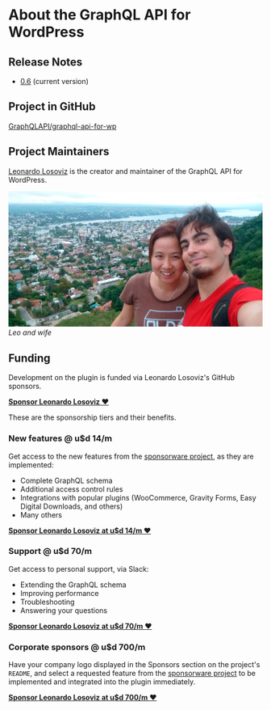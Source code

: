 # About the GraphQL API for WordPress

## Release Notes

- [0.6](release-notes/0.6.md) (current version)

## Project in GitHub

[GraphQLAPI/graphql-api-for-wp](https://github.com/GraphQLAPI/graphql-api-for-wp/)

## Project Maintainers

[Leonardo Losoviz](https://leoloso.com) is the creator and maintainer of the GraphQL API for WordPress.

![Leo and wife](../images/jun-e-leo.jpg)<br/>_Leo and wife_

## Funding

Development on the plugin is funded via Leonardo Losoviz's GitHub sponsors.

**[Sponsor Leonardo Losoviz ❤️](https://github.com/sponsors/leoloso/)**

These are the sponsorship tiers and their benefits.

### New features @ u$d 14/m

Get access to the new features from the [sponsorware project](https://github.com/GraphQLAPI/graphql-api-for-wp/projects/2), as they are implemented:

- Complete GraphQL schema
- Additional access control rules
- Integrations with popular plugins (WooCommerce, Gravity Forms, Easy Digital Downloads, and others)
- Many others

**[Sponsor Leonardo Losoviz at u$d 14/m ❤️](https://github.com/sponsors/leoloso/sponsorships?sponsor=leoloso&tier_id=41767&preview=false)**

### Support @ u$d 70/m

Get access to personal support, via Slack:

- Extending the GraphQL schema
- Improving performance
- Troubleshooting
- Answering your questions

**[Sponsor Leonardo Losoviz at u$d 70/m ❤️](https://github.com/sponsors/leoloso/sponsorships?sponsor=leoloso&tier_id=41769&preview=false)**

### Corporate sponsors @ u$d 700/m

Have your company logo displayed in the Sponsors section on the project's `README`, and select a requested feature from the [sponsorware project](https://github.com/GraphQLAPI/graphql-api-for-wp/projects/2) to be implemented and integrated into the plugin immediately.

**[Sponsor Leonardo Losoviz at u$d 700/m ❤️](https://github.com/sponsors/leoloso/sponsorships?sponsor=leoloso&tier_id=41770&preview=false)**
